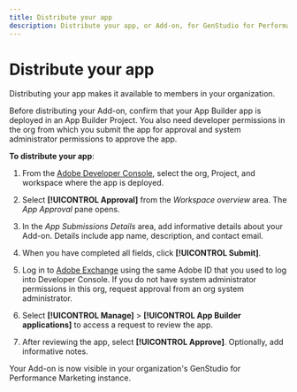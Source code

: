 ```yaml
---
title: Distribute your app
description: Distribute your app, or Add-on, for GenStudio for Performance Marketing.
---
```

# Distribute your app

Distributing your app makes it available to members in your organization.

Before distributing your Add-on, confirm that your App Builder app is deployed in an App Builder Project. You also need developer permissions in the org from which you submit the app for approval and system administrator permissions to approve the app.

**To distribute your app**:

1. From the [Adobe Developer Console](https://developer.adobe.com/console/), select the org, Project, and workspace where the app is deployed.

1. Select **[!UICONTROL Approval]** from the _Workspace overview_ area. The _App Approval_ pane opens. 

1. In the _App Submissions Details_ area, add informative details about your Add-on. Details include app name, description, and contact email. 

1. When you have completed all fields, click **[!UICONTROL Submit]**. 

1. Log in to [Adobe Exchange](https://exchange.adobe.com/) using the same Adobe ID that you used to log into Developer Console. If you do not have system administrator permissions in this org, request approval from an org system administrator. 

1. Select **[!UICONTROL Manage]** > **[!UICONTROL App Builder applications]** to access a request to review the app. 

1. After reviewing the app, select **[!UICONTROL Approve]**. Optionally, add informative notes.

Your Add-on is now visible in your organization's GenStudio for Performance Marketing instance.
